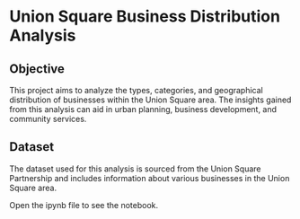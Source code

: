 # Union Square Business Distribution Analysis

## Objective
This project aims to analyze the types, categories, and geographical distribution of businesses within the Union Square area. The insights gained from this analysis can aid in urban planning, business development, and community services.

## Dataset
The dataset used for this analysis is sourced from the Union Square Partnership and includes information about various businesses in the Union Square area.

Open the ipynb file to see the notebook.

